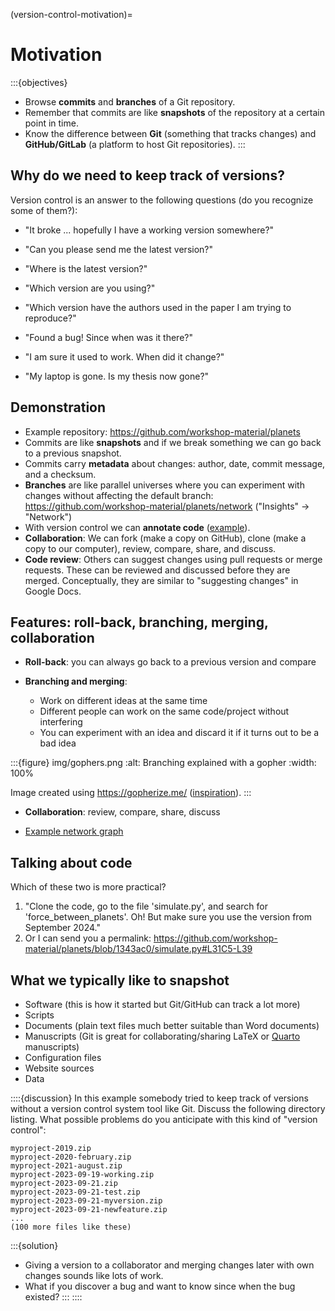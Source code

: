(version-control-motivation)=

# Motivation

:::{objectives}
- Browse **commits** and **branches** of a Git repository.
- Remember that commits are like **snapshots** of the repository at a certain
  point in time.
- Know the difference between **Git** (something that tracks changes) and
  **GitHub/GitLab** (a platform to host Git repositories).
:::


## Why do we need to keep track of versions?

Version control is an answer to the following questions (do you recognize some
of them?):

- "It broke ... hopefully I have a working version somewhere?"

- "Can you please send me the latest version?"

- "Where is the latest version?"

- "Which version are you using?"

- "Which version have the authors used in the paper I am trying to reproduce?"

- "Found a bug! Since when was it there?"

- "I am sure it used to work. When did it change?"

- "My laptop is gone. Is my thesis now gone?"


## Demonstration

- Example repository: <https://github.com/workshop-material/planets>
- Commits are like **snapshots** and if we break something we can go back to a
  previous snapshot.
- Commits carry **metadata** about changes: author, date, commit message, and
  a checksum.
- **Branches** are like parallel universes where you can experiment with
  changes without affecting the default branch:
  <https://github.com/workshop-material/planets/network>
  ("Insights" -> "Network")
- With version control we can **annotate code**
  ([example](https://github.com/workshop-material/planets/blame/main/animate.py)).
- **Collaboration**: We can fork (make a copy on GitHub), clone (make a copy
  to our computer), review, compare, share, and discuss.
- **Code review**: Others can suggest changes using pull requests or merge
  requests. These can be reviewed and discussed before they are merged.
  Conceptually, they are similar to "suggesting changes" in Google Docs.


## Features: roll-back, branching, merging, collaboration

- **Roll-back**: you can always go back to a previous version and compare

- **Branching and merging**:
  - Work on different ideas at the same time
  - Different people can work on the same code/project without interfering
  - You can experiment with an idea and discard it if it turns out to be a bad idea

:::{figure} img/gophers.png
:alt: Branching explained with a gopher
:width: 100%

Image created using <https://gopherize.me/>
([inspiration](https://twitter.com/jay_gee/status/703360688618536960)).
:::

- **Collaboration**: review, compare, share, discuss

- [Example network graph](https://github.com/workshop-material/planets/network)


## Talking about code

Which of these two is more practical?
1. "Clone the code, go to the file 'simulate.py', and search for 'force_between_planets'.
   Oh! But make sure you use the version from September 2024."
1. Or I can send you a permalink: <https://github.com/workshop-material/planets/blob/1343ac0/simulate.py#L31C5-L39>


## What we typically like to snapshot

- Software (this is how it started but Git/GitHub can track a lot more)
- Scripts
- Documents (plain text files much better suitable than Word documents)
- Manuscripts (Git is great for collaborating/sharing LaTeX or [Quarto](https://quarto.org/) manuscripts)
- Configuration files
- Website sources
- Data

::::{discussion}
  In this example somebody tried to keep track of versions without a version
  control system tool like Git.  Discuss the following directory listing. What
  possible problems do you anticipate with this kind of "version control":
  ```text
  myproject-2019.zip
  myproject-2020-february.zip
  myproject-2021-august.zip
  myproject-2023-09-19-working.zip
  myproject-2023-09-21.zip
  myproject-2023-09-21-test.zip
  myproject-2023-09-21-myversion.zip
  myproject-2023-09-21-newfeature.zip
  ...
  (100 more files like these)
  ```

  :::{solution}
  - Giving a version to a collaborator and merging changes later with own
    changes sounds like lots of work.
  - What if you discover a bug and want to know since when the bug existed?
  :::
::::
